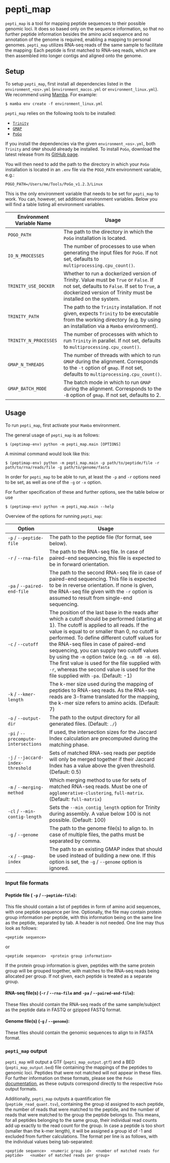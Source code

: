 # pepti_map

`pepti_map` is a tool for mapping peptide sequences to their possible genomic loci. It does so based only on the sequence information, so that no further peptide information besides the amino acid sequence and no annotation of the genome is required, enabling a mapping to personal genomes. `pepti_map` utilizes RNA-seq reads of the same sample to facilitate the mapping: Each peptide is first matched to RNA-seq reads, which are then assembled into longer contigs and aligned onto the genome.

## Setup

To setup `pepti_map`, first install all dependencies listed in the `environment_<os>.yml` (`environment_macos.yml` or `environment_linux.yml`). We recommend using [Mamba](https://mamba.readthedocs.io/en/latest/installation/mamba-installation.html#mamba-install). For example:

```
$ mamba env create -f environment_linux.yml
```

`pepti_map` relies on the following tools to be installed:
- [`Trinity`](https://github.com/trinityrnaseq/trinityrnaseq/wiki)
- [`GMAP`](http://research-pub.gene.com/gmap/)
- [`PoGo`](https://www.sanger.ac.uk/tool/pogo/)

If you install the dependencies via the given `environment_<os>.yml`, both `Trinity` and `GMAP` should already be installed. To install `PoGo`, download the latest release from its [GitHub page](https://github.com/cschlaffner/PoGo/releases).

You will then need to add the path to the directory in which your `PoGo` installation is located in an `.env` file via the `POGO_PATH` environment variable, e.g.:

```
POGO_PATH=/Users/me/Tools/PoGo_v1.2.3/Linux
```

This is the only environment variable that needs to be set for `pepti_map` to work. You can, however, set additional environment variables. Below you will find a table listing all environment variables.

| Environment Variable Name | Usage |
| ------------------------- | ----- |
| `POGO_PATH`               | The path to the directory in which the `PoGo` installation is located. |
| `IO_N_PROCESSES`          | The number of processes to use when generating the input files for `PoGo`. If not set, defaults to `multiprocessing.cpu_count()`. |
| `TRINITY_USE_DOCKER`      | Whether to run a dockerized version of Trinity. Value must be `True` or `False`. If not set, defaults to `False`. If set to `True`, a dockerized version of Trinity must be installed on the system. |
| `TRINITY_PATH`            | The path to the `Trinity` installation. If not given, expects `Trinity` to be executable from the working directory (e.g. by using an installation via a `Mamba` environment). |
| `TRINITY_N_PROCESSES`     | The number of processes with which to run `Trinity` in parallel. If not set, defaults to `multiprocessing.cpu_count()`. |
| `GMAP_N_THREADS`          | The number of threads with which to run `GMAP` during the alignment. Corresponds to the `-t` option of `gmap`. If not set, defaults to `multiprocessing.cpu_count()`. |
| `GMAP_BATCH_MODE`         | The batch mode in which to run `GMAP` during the alignment. Corresponds to the `-B` option of `gmap`. If not set, defaults to 2.      |


## Usage

To run `pepti_map`, first activate your `Mamba` environment.

The general usage of `pepti_map` is as follows:
```
$ (peptimap-env) python -m pepti_map.main [OPTIONS]
```
A minimal command would look like this:
```
$ (peptimap-env) python -m pepti_map.main -p path/to/peptide/file -r path/to/rna/reads/file -g path/to/genome/fasta
```
In order for `pepti_map` to be able to run, at least the `-p` and `-r` options need to be set, as well as one of the `-g` or `-x` option.

For further specification of these and further options, see the table below or use
```
$ (peptimap-env) python -m pepti_map.main --help
```

Overview of the options for running `pepti_map`:

| Option | Usage |
| ------ | ----- |
| `-p` / `--peptide-file` | The path to the peptide file (for format, see below). |
| `-r` / `--rna-file` | The path to the RNA-seq file. In case of paired-end sequencing, this file is expected to be in forward orientation. |
| `-pa` / `--paired-end-file` | The path to the second RNA-seq file in case of paired-end sequencing. This file is expected to be in reverse orientation. If none is given, the RNA-seq file given with the `-r` option is assumed to result from single-end sequencing. |
| `-c` / `--cutoff` | The position of the last base in the reads after which a cutoff should be performed (starting at 1). The cutoff is applied to all reads. If the value is equal to or smaller than 0, no cutoff is performed. To define different cutoff values for the RNA-seq files in case of paired-end sequencing, you can supply two cutoff values by using the `-m` option twice (e.g. `-m 80 -m 60`). The first value is used for the file supplied with `-r`, whereas the second value is used for the file supplied with `-pa`. (Default: -1) |
| `-k` / `--kmer-length` | The k-mer size used during the mapping of peptides to RNA-seq reads. As the RNA-seq reads are 3-frame translated for the mapping, the k-mer size refers to amino acids. (Default: 7) |
| `-o` / `--output-dir` | The path to the output directory for all generated files. (Default: `./`)|
| `-pi` / `--precompute-intersections` | If used, the intersection sizes for the Jaccard Index calculation are precomputed during the matching phase. |
| `-j` / `--jaccard-index-threshold` | Sets of matched RNA-seq reads per peptide will only be merged together if their Jaccard Index has a value above the given threshold. (Default: 0.5) |
| `-m` / `--merging-method` | Which merging method to use for sets of matched RNA-seq reads. Must be one of `agglomerative-clustering`, `full-matrix`. (Default: `full-matrix`) |
| `-cl` / `--min-contig-length` | Sets the `--min_contig_length` option for Trinity during assembly. A value below 100 is not possible. (Default: 100) |
| `-g` / `--genome` | The path to the genome file(s) to align to. In case of multiple files, the paths must be separated by comma. |
| `-x` / `--gmap-index` | The path to an existing GMAP index that should be used instead of building a new one. If this option is set, the `-g` / `--genome` option is ignored.|

### Input file formats

#### Peptide file ( `-p` / `--peptide-file`):
This file should contain a list of peptides in form of amino acid sequences, with one peptide sequence per line. Optionally, the file may contain protein group information per peptide, with this information being on the same line as the peptide, separated by tab. A header is not needed. One line may thus look as follows:
```
<peptide sequence>
```
or
```
<peptide sequence>  <protein group information>
```

If the protein group information is given, peptides with the same protein group will be grouped together, with matches to the RNA-seq reads being allocated per group. If not given, each peptide is treated as a separate group.

#### RNA-seq file(s) (`-r` / `--rna-file` and `-pa` / `--paired-end-file`):
These files should contain the RNA-seq reads of the same sample/subject as the peptide data in FASTQ or gzipped FASTQ format.

#### Genome file(s) (`-g` / `--genome`):
These files should contain the genomic sequences to align to in FASTA format.

### `pepti_map` output
`pepti_map` will output a GTF (`pepti_map_output.gtf`) and a BED (`pepti_map_output.bed`) file containing the mappings of the peptides to genomic loci. Peptides that were not matched will not appear in these files. For further information on these formats, please see the `PoGo` [documentation](https://github.com/cschlaffner/PoGo), as these outputs correspond directly to the respective `PoGo` output formats.

Additionally, `pepti_map` outputs a quantification file (`peptide_read_quant.tsv`), containing the group id assigned to each peptide, the number of reads that were matched to the peptide, and the number of reads that were matched to the group the peptide belongs to. This means, for all peptides belonging to the same group, their individual read counts add up exactly to the read count for the group. In case a peptide is too short (smaller than the k-mer length), it will be assigned a group id of -1 and excluded from further calculations. The format per line is as follows, with the individual values being tab-separated:
```
<peptide sequence>  <numeric group id>  <number of matched reads for peptide>   <number of matched reads per group>
```
